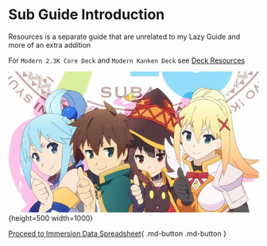 # Sub Guide Introduction

Resources is a separate guide that are unrelated to my Lazy Guide and more of an extra addition

For `Modern 2.3K Core Deck` and `Modern Kanken Deck` see [Deck Resources](https://xelieu.github.io/jp-lazy-guide/resourcesDecks/)

![Thumbs up](../img/thumbs-up.jpg){height=500 width=1000}

[Proceed to Immersion Data Spreadsheet](immersionDataSpreadsheet.md){ .md-button .md-button }